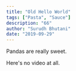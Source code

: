 ```yaml
---
title: "Old Hello World"
tags: ["Pasta", "Sauce"]
description: "66"
author: "Surudh Bhutani"
date: "2019-09-29"
---
```


Pandas are really sweet.

Here's no video at all.
